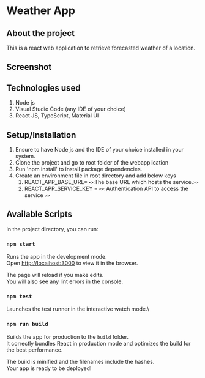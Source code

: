 # Weather App

## About the project

This is a react web application to retrieve forecasted weather of a location.

## Screenshot

## Technologies used

1. Node js
2. Visual Studio Code (any IDE of your choice)
3. React JS, TypeScript, Material UI

## Setup/Installation

1. Ensure to have Node js and the IDE of your choice installed in your system.
2. Clone the project and go to root folder of the webapplication
3. Run 'npm install' to install package dependencies.
4. Create an environment file in root directory and add below keys
   1. REACT_APP_BASE_URL= `<<`The base URL which hosts the service.`>>`
   2. REACT_APP_SERVICE_KEY = `<<` Authentication API to access the service `>>`

## Available Scripts

In the project directory, you can run:

### `npm start`

Runs the app in the development mode.\
Open [http://localhost:3000](http://localhost:3000) to view it in the browser.

The page will reload if you make edits.\
You will also see any lint errors in the console.

### `npm test`

Launches the test runner in the interactive watch mode.\

### `npm run build`

Builds the app for production to the `build` folder.\
It correctly bundles React in production mode and optimizes the build for the best performance.

The build is minified and the filenames include the hashes.\
Your app is ready to be deployed!
